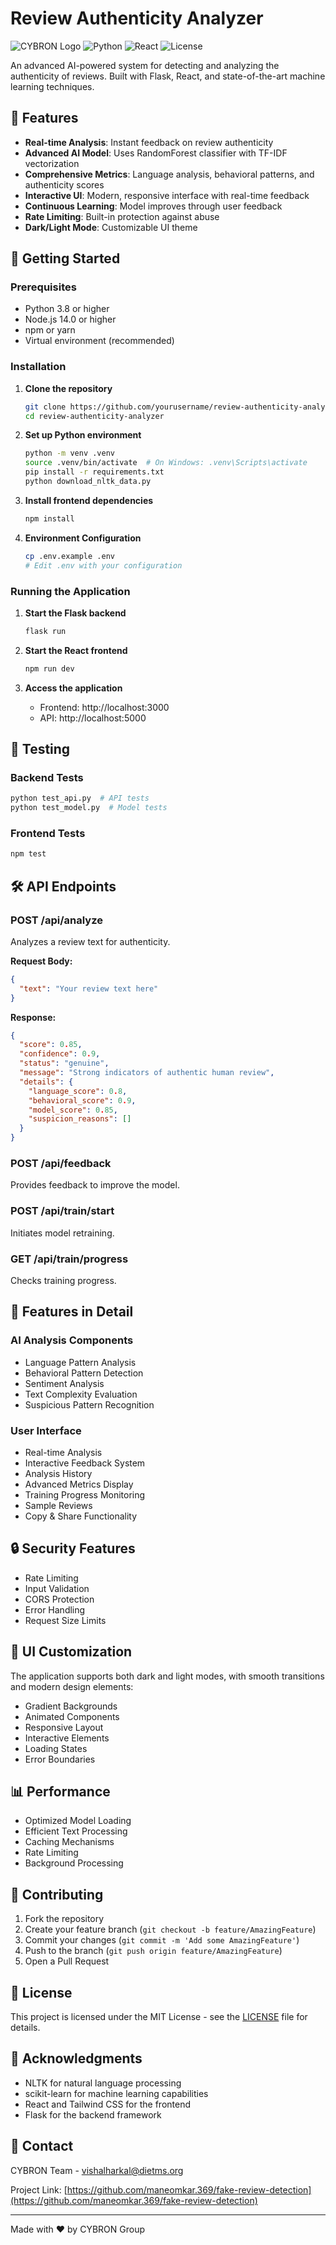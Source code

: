 # Review Authenticity Analyzer

![CYBRON Logo](https://img.shields.io/badge/CYBRON-AI%20Powered-blue)
![Python](https://img.shields.io/badge/python-3.8%2B-blue)
![React](https://img.shields.io/badge/react-18.2.0-blue)
![License](https://img.shields.io/badge/license-MIT-green)

An advanced AI-powered system for detecting and analyzing the authenticity of reviews. Built with Flask, React, and state-of-the-art machine learning techniques.

## 🌟 Features

- **Real-time Analysis**: Instant feedback on review authenticity
- **Advanced AI Model**: Uses RandomForest classifier with TF-IDF vectorization
- **Comprehensive Metrics**: Language analysis, behavioral patterns, and authenticity scores
- **Interactive UI**: Modern, responsive interface with real-time feedback
- **Continuous Learning**: Model improves through user feedback
- **Rate Limiting**: Built-in protection against abuse
- **Dark/Light Mode**: Customizable UI theme

## 🚀 Getting Started

### Prerequisites

- Python 3.8 or higher
- Node.js 14.0 or higher
- npm or yarn
- Virtual environment (recommended)

### Installation

1. **Clone the repository**
   ```bash
   git clone https://github.com/yourusername/review-authenticity-analyzer.git
   cd review-authenticity-analyzer
   ```

2. **Set up Python environment**
   ```bash
   python -m venv .venv
   source .venv/bin/activate  # On Windows: .venv\Scripts\activate
   pip install -r requirements.txt
   python download_nltk_data.py
   ```

3. **Install frontend dependencies**
   ```bash
   npm install
   ```

4. **Environment Configuration**
   ```bash
   cp .env.example .env
   # Edit .env with your configuration
   ```

### Running the Application

1. **Start the Flask backend**
   ```bash
   flask run
   ```

2. **Start the React frontend**
   ```bash
   npm run dev
   ```

3. **Access the application**
   - Frontend: http://localhost:3000
   - API: http://localhost:5000

## 🧪 Testing

### Backend Tests
```bash
python test_api.py  # API tests
python test_model.py  # Model tests
```

### Frontend Tests
```bash
npm test
```

## 🛠️ API Endpoints

### POST /api/analyze
Analyzes a review text for authenticity.

**Request Body:**
```json
{
  "text": "Your review text here"
}
```

**Response:**
```json
{
  "score": 0.85,
  "confidence": 0.9,
  "status": "genuine",
  "message": "Strong indicators of authentic human review",
  "details": {
    "language_score": 0.8,
    "behavioral_score": 0.9,
    "model_score": 0.85,
    "suspicion_reasons": []
  }
}
```

### POST /api/feedback
Provides feedback to improve the model.

### POST /api/train/start
Initiates model retraining.

### GET /api/train/progress
Checks training progress.

## 🎯 Features in Detail

### AI Analysis Components
- Language Pattern Analysis
- Behavioral Pattern Detection
- Sentiment Analysis
- Text Complexity Evaluation
- Suspicious Pattern Recognition

### User Interface
- Real-time Analysis
- Interactive Feedback System
- Analysis History
- Advanced Metrics Display
- Training Progress Monitoring
- Sample Reviews
- Copy & Share Functionality

## 🔒 Security Features

- Rate Limiting
- Input Validation
- CORS Protection
- Error Handling
- Request Size Limits

## 🎨 UI Customization

The application supports both dark and light modes, with smooth transitions and modern design elements:

- Gradient Backgrounds
- Animated Components
- Responsive Layout
- Interactive Elements
- Loading States
- Error Boundaries

## 📊 Performance

- Optimized Model Loading
- Efficient Text Processing
- Caching Mechanisms
- Rate Limiting
- Background Processing

## 🤝 Contributing

1. Fork the repository
2. Create your feature branch (`git checkout -b feature/AmazingFeature`)
3. Commit your changes (`git commit -m 'Add some AmazingFeature'`)
4. Push to the branch (`git push origin feature/AmazingFeature`)
5. Open a Pull Request

## 📝 License

This project is licensed under the MIT License - see the [LICENSE](LICENSE) file for details.

## 🙏 Acknowledgments

- NLTK for natural language processing
- scikit-learn for machine learning capabilities
- React and Tailwind CSS for the frontend
- Flask for the backend framework

## 📧 Contact

CYBRON Team - vishalharkal@dietms.org

Project Link: [https://github.com/maneomkar.369/fake-review-detection](https://github.com/maneomkar.369/fake-review-detection)

---

Made with ♥ by CYBRON Group 
